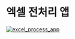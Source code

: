 # 엑셀 전처리 앱

[![excel_process_app](https://static.streamlit.io/badges/streamlit_badge_black_white.svg)](https://excelprocess.streamlit.app/)
